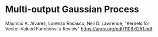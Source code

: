 # Multi-output Gaussian Process

Mauricio A. Alvarez, Lorenzo Rosasco, Neil D. Lawrence, "Kernels for Vector-Valued Functions: a Review"
https://arxiv.org/pdf/1106.6251.pdf